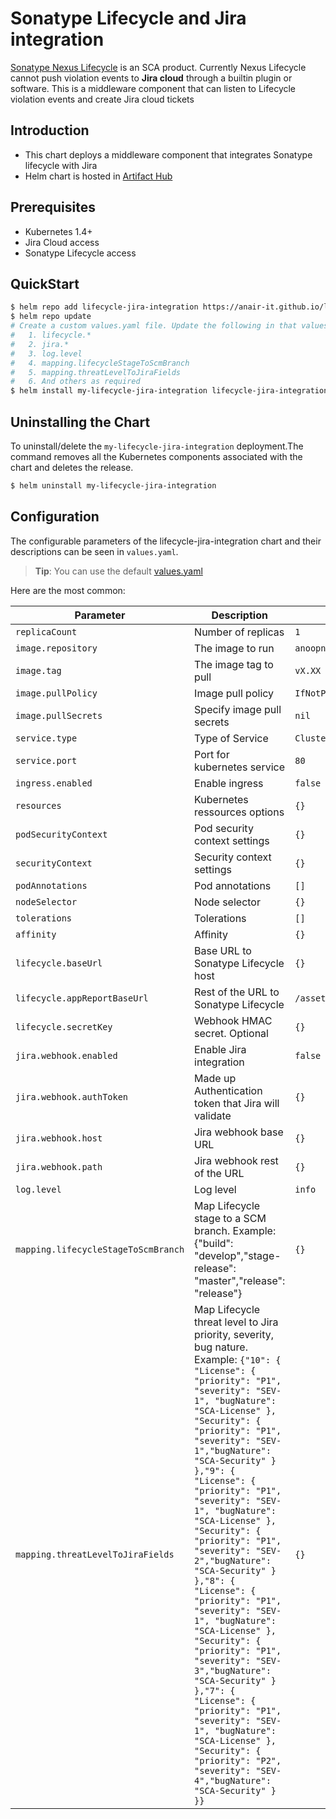 # Sonatype Lifecycle and Jira integration
[Sonatype Nexus Lifecycle](https://www.sonatype.com/products/open-source-security-dependency-management?topnav=true) is an SCA product. Currently Nexus Lifecycle cannot push violation events to __Jira cloud__ through a builtin plugin or software. This is a middleware component that can listen to Lifecycle violation events and create Jira cloud tickets

## Introduction
- This chart deploys a middleware component that integrates Sonatype lifecycle with Jira
- Helm chart is hosted in [Artifact Hub](https://artifacthub.io/packages/helm/lifecycle-jira-integration/lifecycle-jira-integration)

## Prerequisites
- Kubernetes 1.4+
- Jira Cloud access
- Sonatype Lifecycle access

## QuickStart

```bash
$ helm repo add lifecycle-jira-integration https://anair-it.github.io/lifecycle-jira-webhook/chart
$ helm repo update
# Create a custom values.yaml file. Update the following in that values.yaml:
#   1. lifecycle.*
#   2. jira.*
#   3. log.level
#   4. mapping.lifecycleStageToScmBranch
#   5. mapping.threatLevelToJiraFields
#   6. And others as required
$ helm install my-lifecycle-jira-integration lifecycle-jira-integration/lifecycle-jira-integration -f my-values.yaml
```

## Uninstalling the Chart
To uninstall/delete the `my-lifecycle-jira-integration` deployment.The command removes all the Kubernetes components associated with the chart and deletes the release.

```bash
$ helm uninstall my-lifecycle-jira-integration
```

## Configuration

The configurable parameters of the lifecycle-jira-integration chart and their descriptions can be seen in `values.yaml`.

> **Tip**: You can use the default [values.yaml](values.yaml)

Here are the most common:

| Parameter                          | Description                                                                                                                                                           | Default                                  |
|------------------------------------|-----------------------------------------------------------------------------------------------------------------------------------------------------------------------|------------------------------------------|
| `replicaCount`                     | Number of replicas                                                                                                                                                    | `1`                                      |
| `image.repository`                 | The image to run                                                                                                                                                      | `anoopnair/lifecycle-jira-integration`   |                 |
| `image.tag`                        | The image tag to pull                                                                                                                                                 | `vX.XX`                                  |
| `image.pullPolicy`                 | Image pull policy                                                                                                                                                     | `IfNotPresent`                           |
| `image.pullSecrets`                | Specify image pull secrets                                                                                                                                            | `nil`                                    |
| `service.type`                     | Type of Service                                                                                                                                                       | `ClusterIP`                              |
| `service.port`                     | Port for kubernetes service                                                                                                                                           | `80`                                     |
| `ingress.enabled`                  | Enable ingress                                                                                                                                                        | `false`                                  |
| `resources`                        | Kubernetes ressources options                                                                                                                                         | `{}`                                     |
| `podSecurityContext`               | Pod security context settings                                                                                                                                         | `{}`                                     |
| `securityContext`                  | Security context settings                                                                                                                                             | `{}`                                     |
| `podAnnotations`                   | Pod annotations                                                                                                                                                       | `[]`                                     |
| `nodeSelector`                     | Node selector                                                                                                                                                         | `{}`                                     |
| `tolerations`                      | Tolerations                                                                                                                                                           | `[]`                                     |
| `affinity`                         | Affinity                                                                                                                                                              | `{}`                                     |
| `lifecycle.baseUrl`                | Base URL to Sonatype Lifecycle host                                                                                                                                   | `{}`                                     |
| `lifecycle.appReportBaseUrl`        | Rest of the URL to Sonatype Lifecycle                                                                                                                                 | `/assets/index.html#/applicationReport/` |
| `lifecycle.secretKey`               | Webhook HMAC secret. Optional                                                                                                                                         | `{}`                                     |
| `jira.webhook.enabled`              | Enable Jira integration                                                                                                                                               | `false`                                  |
| `jira.webhook.authToken`            | Made up Authentication token that Jira will validate                                                                                                                  | `{}`                                     |
| `jira.webhook.host`                 | Jira webhook base URL                                                                                                                                                 | `{}`                                     |
| `jira.webhook.path`                 | Jira webhook rest of the URL                                                                                                                                          | `{}`                                     |
| `log.level`                         | Log level                                                                                                                                                             | `info`                                   |
| `mapping.lifecycleStageToScmBranch` | Map Lifecycle stage to a SCM branch. Example: {"build": "develop","stage-release": "master","release": "release"}                                                     | `{}`                                     |
| `mapping.threatLevelToJiraFields`   | Map Lifecycle threat level to Jira priority, severity, bug nature. Example: ```{"10": { "License": { "priority": "P1", "severity": "SEV-1", "bugNature": "SCA-License" }, "Security": { "priority": "P1", "severity": "SEV-1","bugNature": "SCA-Security" } },"9": { "License": { "priority": "P1", "severity": "SEV-1", "bugNature": "SCA-License" }, "Security": { "priority": "P1", "severity": "SEV-2","bugNature": "SCA-Security" } },"8": { "License": { "priority": "P1", "severity": "SEV-1", "bugNature": "SCA-License" }, "Security": { "priority": "P1", "severity": "SEV-3","bugNature": "SCA-Security" } },"7": { "License": { "priority": "P1", "severity": "SEV-1", "bugNature": "SCA-License" }, "Security": { "priority": "P2", "severity": "SEV-4","bugNature": "SCA-Security" } }}``` | `{}`                                     |

